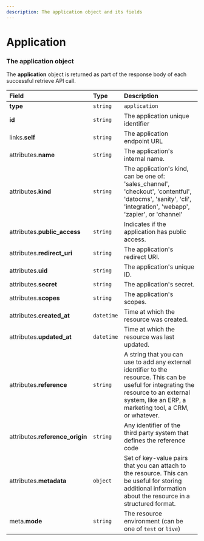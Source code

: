```yaml
---
description: The application object and its fields
---
```


# Application



### The application object

The **application** object is returned as part of the response body of each successful retrieve API call.

| Field | Type | Description |
| :--- | :--- | :--- |
| **type** | `string` | `application` |
| **id** | `string` | The application unique identifier |
| links.**self** | `string` | The application endpoint URL |
| attributes.**name** | `string` | The application's internal name. |
| attributes.**kind** | `string` | The application's kind, can be one of: 'sales_channel', 'checkout', 'contentful', 'datocms', 'sanity', 'cli', 'integration', 'webapp', 'zapier', or 'channel' |
| attributes.**public_access** | `string` | Indicates if the application has public access. |
| attributes.**redirect_uri** | `string` | The application's redirect URI. |
| attributes.**uid** | `string` | The application's unique ID. |
| attributes.**secret** | `string` | The application's secret. |
| attributes.**scopes** | `string` | The application's scopes. |
| attributes.**created_at** | `datetime` | Time at which the resource was created. |
| attributes.**updated_at** | `datetime` | Time at which the resource was last updated. |
| attributes.**reference** | `string` | A string that you can use to add any external identifier to the resource. This can be useful for integrating the resource to an external system, like an ERP, a marketing tool, a CRM, or whatever. |
| attributes.**reference_origin** | `string` | Any identifier of the third party system that defines the reference code |
| attributes.**metadata** | `object` | Set of key-value pairs that you can attach to the resource. This can be useful for storing additional information about the resource in a structured format. |
| meta.**mode** | `string` | The resource environment \(can be one of `test` or `live`\) |

